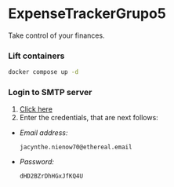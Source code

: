 # ExpenseTrackerGrupo5
Take control of your finances.


### Lift containers
```bash
docker compose up -d
```

### Login to SMTP server

1. [Click here](https://ethereal.email/login)
2. Enter the credentials, that are next follows:

- _Email address:_
  ```
  jacynthe.nienow70@ethereal.email
  ```
- _Password:_
  ```
  dHD2BZrDhHGxJfKQ4U
  ```
